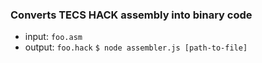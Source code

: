 ### Converts TECS HACK assembly into binary code
- input: `foo.asm`
- output: `foo.hack`
`$ node assembler.js [path-to-file]`
